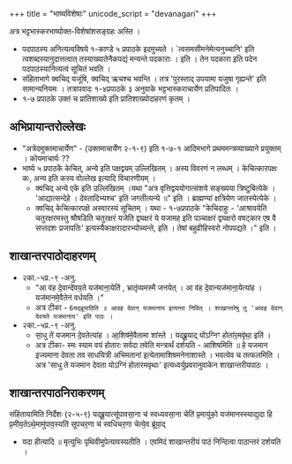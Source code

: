 +++
title = "भाष्यविशेषाः"
unicode_script = "devanagari"
+++

अत्र भट्टभास्करभाष्योक्त-विशेषांशसङ्ग्रहः अस्ति ।

- पदपाठस्य अनित्यत्वविषये १-काण्डे ५ प्रपाठके इदमुच्यते । `त्वसमसीमनेमेत्यनुच्चानि' इति त्वशब्दस्यानुदात्तत्वात् तस्याख्यातेनैकपद्यं मन्यन्ते पदकाराः । इति । तेन पदकारा इति पदेन पदपाठस्यानित्यत्वं सूचितं भवति ।
- संहिताभागे क्वचिद् यजूंषि, क्वचिद् ऋचश्च भवन्ति । तत्र 'पुरस्ताद् उपयामा यजुषा गृह्यन्ते' इति सामान्यनियमः । तत्रापवादः १-४प्रपाठके ३ अनुवाके भट्टभास्कराचार्येण प्रतिपादितः ।
- १-७ प्रपाठके उक्तं च प्रातिशाख्ये  इति प्रातिशाख्योदाहरणं कृतम् ।

## अभिप्रायान्तरोल्लेखः
- "अत्रेदमुक्तमाचार्येण"  - (उक्तमाचार्येण २-१-९) इति १-७-१ आदिमभागे प्रथममन्त्रव्याख्याने प्रयुक्तम् । कोयमाचार्यः ??
- भाष्ये ५ प्रपाठकेे केचित्, अन्ये इति पक्षद्वयम् उल्लिखितम् । अस्य विवरणं न लब्धम् । केचित्कारपक्षः कः, अन्य इति कस्य वोल्लेख इत्यादि विचारणीयम् ।
  - क्वचिद् अन्ये एके इति उल्लिखितम् ।यथा "अत्र वृत्तिद्वययोगात्संशये सङ्ख्यया त्रिष्टुबित्येके । 'आद्यात्सन्देहे । देवतादिभ्यश्च' इति जगतीत्यन्ये ॥" इति । ब्राह्मण्यां क्षत्रियेण जातस्येत्येके ।
  - क्वचिद् केचित्कारपक्षे अस्वारस्यं सूचितम् । यथा - १-७प्रपाठके "केचिदाहुः - 'आश्रावयेति चतुरक्षरमस्तु श्रौषडिति चतुरक्षरं यजेति द्व्यक्षरं ये यजामह इति पञ्चाक्षरं द्व्यक्षरो वषट्कार एष वै सप्तदशः प्रजापतिः' इत्यस्यैकाक्षरादारभ्योच्यन्ते, इति । तेषां बहुव्रीहिस्वरो नोपपद्यते ।" इति ।


## शाखान्तरपाठोदाहरणम्
- २का.-५प्र.-९ -अनु.
  - "आ व॑ह दे॒वान्दे॑वय॒ते यज॑माना॒येति॑ , भ्रातृ॑व्यमस्मै जनयेत् ।  आ व॑ह दे॒वान्यज॑माना॒येत्या॑ह । यज॑मानमे॒वैतेन॑ वर्धयति ।"
  - अत्र टीका - `6यद्ब्रूयादिति ॥ आवह देवान् यजमानाय इत्यन्ता निवित् । शाखान्तरेषु तु 'आवह देवान् देवयते यजमानाय' इति पाठः ।`
- २का.-५प्र.-९ -अनु.
  - सा॒धु ते॑ यजमान दे॒वतेत्या॑ह  । आ॒शिष॑मे॒वैतामा शा॑स्ते ।  यद्ब्रू॒याद् यो॑ऽग्निꣳ होता॑र॒मवृ॑था॒ इति॑ ।
  - अत्र टीका- स्मः स्याम वयं होतारः सर्वदा तवेति मन्त्रार्थं दर्शयति - आशिषमिति ॥ हे यजमान इज्यमाना देवता तव साधयित्री अभिमतानां इत्येतामाशिषमनेनाशास्ते । भवत्येव च तत्फलमिति । अत्र 'साधु ते यजमान देवता योऽग्निं होतारमवृथाः' इत्यध्वर्युप्रवरानुवाकेन शाखान्तरीयपाठः ।

## शाखान्तरपाठनिराकरणम्
संहितायामिति निर्देशः (२-५-९) यद्ब्रू॒यात्सू॑पावसा॒ना च॑ स्वध्यवसा॒ना चेति॑ प्र॒मायु॑को॒ यज॑मानस्स्याद्य॒दा हि प्र॒मीय॒तेऽथे॒मामु॑पाव॒स्यति॑ सूपचर॒णा च॑ स्वधिचर॒णा चेत्ये॒व ब्रू॑या॒द्
  - यदा हीत्यादि ॥ मृत्युभिः पृथिवीमुपेत्यावस्यतीति । एवमिदं शाखान्तरीयं पाठं निन्दित्वा पाठान्तरं दर्शयति ।

